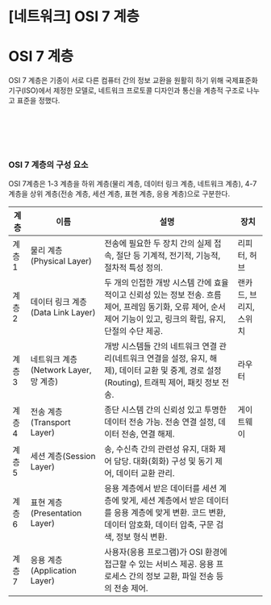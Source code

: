# [네트워크] OSI 7 계층

# **OSI 7 계층**
OSI 7 계층은 기종이 서로 다른 컴퓨터 간의 정보 교환을 원활히 하기 위해 국제표준화기구(ISO)에서 제정한 모델로, 네트워크 프로토콜 디자인과 통신을 계층적 구조로 나누고 표준을 정했다.

<br><br>
<br><br>

### **OSI 7 계층의 구성 요소**
OSI 7계층은 1-3 계층을 하위 계층(물리 계층, 데이터 링크 계층, 네트워크 계층), 4-7 계층을 상위 계층(전송 계층, 세션 계층, 표현 계층, 응용 계층)으로 구분한다.

| 계층 | 이름 | 설명 | 장치 |
| --- | --- | --- | --- |
| 계층 1 | 물리 계층(Physical Layer) | 전송에 필요한 두 장치 간의 실제 접속, 절단 등 기계적, 전기적, 기능적, 절차적 특성 정의. | 리피터, 허브 |
| 계층 2 | 데이터 링크 계층(Data Link Layer) | 두 개의 인접한 개방 시스템 간에 효율적이고 신뢰성 있는 정보 전송. 흐름 제어, 프레임 동기화, 오류 제어, 순서 제어 기능이 있고, 링크의 확립, 유지, 단절의 수단 제공. | 랜카드, 브리지, 스위치 |
| 계층 3 | 네트워크 계층(Network Layer, 망 계층) | 개방 시스템들 간의 네트워크 연결 관리(네트워크 연결을 설정, 유지, 해제), 데이터 교환 및 중계, 경로 설정(Routing), 트래픽 제어, 패킷 정보 전송. | 라우터 |
| 계층 4 | 전송 계층(Transport Layer) | 종단 시스템 간의 신뢰성 있고 투명한 데이터 전송 가능. 전송 연결 설정, 데이터 전송, 연결 해제. | 게이트웨이 |
| 계층 5 | 세션 계층(Session Layer) | 송, 수신측 간의 관련성 유지, 대화 제어 담당. 대화(회화) 구성 및 동기 제어, 데이터 교환 관리. |  |
| 계층 6 | 표현 계층(Presentation Layer) | 응용 계층에서 받은 데이터를 세션 계층에 맞게, 세션 계층에서 받은 데이터를 응용 계층에 맞게 변환. 코드 변환, 데이터 암호화, 데이터 압축, 구문 검색, 정보 형식 변환. |  |
| 계층 7 | 응용 계층(Application Layer) | 사용자(응용 프로그램)가 OSI 환경에 접근할 수 있는 서비스 제공. 응용 프로세스 간의 정보 교환, 파일 전송 등의 전송 제어. |  |
